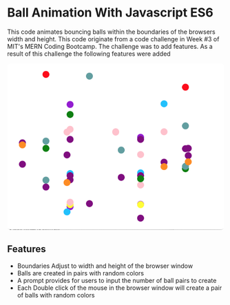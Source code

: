 <h1>Ball Animation With Javascript ES6</h1>
<p>This code animates bouncing balls within the boundaries of the browsers width and height. This code originate from a code challenge in Week #3 of MIT's MERN Coding Bootcamp. The challenge was to add features. As a result of this challenge the following features were added</p>
<img src="./Bouncing Balls.png" alt="Bouncing Balls" style="border-radius: 8px"/>
<h2>Features</h2>
<ul>
<li>Boundaries Adjust to width and height of the browser window</li>
<li>Balls are created in pairs with random colors</li>
<li>A prompt provides for users to input the number of ball pairs to create</li>
<li>Each Double click of the mouse in the browser window will create a pair of balls with random colors</li>
</ul>
